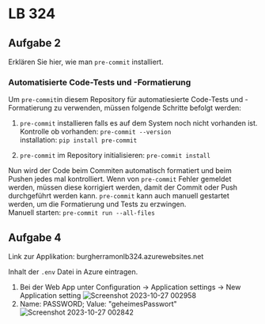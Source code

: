 # LB 324

## Aufgabe 2
Erklären Sie hier, wie man `pre-commit` installiert.
### Automatisierte Code-Tests und -Formatierung

Um `pre-commit`in diesem Repository für automatiesierte  Code-Tests und -Formatierung zu verwenden, müssen folgende Schritte befolgt werden:

1. `pre-commit` installieren falls es auf dem System noch nicht vorhanden ist.  
   Kontrolle ob vorhanden: `pre-commit --version`  
   installation: `pip install pre-commit`
   
2. `pre-commit` im Repository initialisieren: `pre-commit install`
   
Nun wird der Code beim Commiten automatisch formatiert und beim Pushen jedes mal kontrolliert.
Wenn von `pre-commit` Fehler gemeldet werden, müssen diese korrigiert werden, damit der Commit oder Push durchgeführt werden kann. `pre-commit` kann auch manuell gestartet werden, um die Formatierung und Tests zu erzwingen.  
Manuell starten: `pre-commit run --all-files`

## Aufgabe 4
Link zur Applikation: burgherramonlb324.azurewebsites.net

Inhalt der `.env` Datei in Azure eintragen.

1. Bei der Web App unter Configuration -> Application settings -> New Application setting
   ![Screenshot 2023-10-27 002958](https://github.com/Don-Borito/BurgherrAmonLB-324/assets/89085704/ed36f41b-0bc2-4639-97f7-475943cad16d)
2. Name: PASSWORD; Value: "geheimesPasswort"
   ![Screenshot 2023-10-27 002842](https://github.com/Don-Borito/BurgherrAmonLB-324/assets/89085704/9b0ad941-5320-488b-89d3-ebcea8c091b3)

